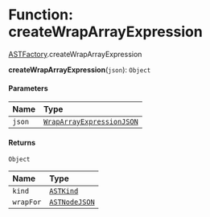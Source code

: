 # Function: createWrapArrayExpression

[ASTFactory](/en/auto-docs/fixed-layout-editor/modules/ASTFactory.md).createWrapArrayExpression

**createWrapArrayExpression**(`json`): `Object`

#### Parameters

| Name | Type |
| :------ | :------ |
| `json` | [`WrapArrayExpressionJSON`](/en/auto-docs/fixed-layout-editor/interfaces/WrapArrayExpressionJSON.md) |

#### Returns

`Object`

| Name | Type |
| :------ | :------ |
| `kind` | [`ASTKind`](/en/auto-docs/fixed-layout-editor/enums/ASTKind.md) |
| `wrapFor` | [`ASTNodeJSON`](/en/auto-docs/fixed-layout-editor/interfaces/ASTNodeJSON.md) |
